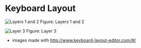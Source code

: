 # Keyboard Layout

![Layers 1 and 2](layer-1.png)
Figure: Layers 1 and 2 

![Layer 3](layer-3.png)
Figure: Layer 3

* images made with http://www.keyboard-layout-editor.com/#/
